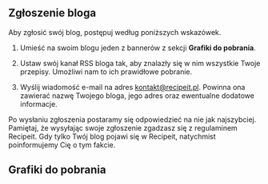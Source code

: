 <!-- # Dodaj przepisy

Jeżeli tworzysz blog kulinarny, na którym publikujsz swoje przepisy, możesz dodać go do Recipeit. Poniżej znajduje się instrukcja, jak to zrobić. -->

## Zgłoszenie bloga

Aby zgłosić swój blog, postępuj według poniższych wskazówek.

1. Umieść na swoim blogu jeden z bannerów z sekcji **Grafiki do pobrania**.

1. Ustaw swój kanał RSS bloga tak, aby znalazły się w nim wszystkie Twoje przepisy. Umożliwi nam to ich prawidłowe pobranie.

1. Wyślij wiadomość e-mail na adres [kontakt@recipeit.pl](mailto:kontakt@recipeit.pl?subject=Zgłoszenie bloga). Powinna ona zawierać nazwę Twojego bloga, jego adres oraz ewentualne dodatowe informacje.

Po wysłaniu zgłoszenia postaramy się odpowiedzieć na nie jak najszybciej. Pamiętaj, że wysyłając swoje zgłoszenie zgadzasz się z regulaminem Recipeit. Gdy tylko Twój blog pojawi się w Recipeit, natychmist poinformujemy Cię o tym fakcie.

## Grafiki do pobrania

